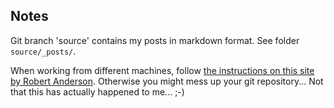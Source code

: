 ## Notes

Git branch 'source' contains my posts in markdown format. See folder <code>source/_posts/</code>.

When working from different machines, follow [the instructions on this site by Robert Anderson](http://blog.zerosharp.com/clone-your-octopress-to-blog-from-two-places/). Otherwise you might mess up your git repository... Not that this has actually happened to me... ;-)